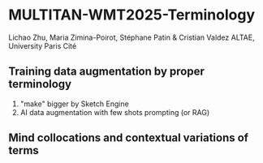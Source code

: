 # MULTITAN-WMT2025-Terminology

Lichao Zhu, Maria Zimina-Poirot, Stéphane Patin & Cristian Valdez
ALTAE, University Paris Cité

## Training data augmentation by proper terminology
  1. "make" bigger by Sketch Engine
  2. AI data augmentation with few shots prompting (or RAG)

## Mind collocations and contextual variations of terms
